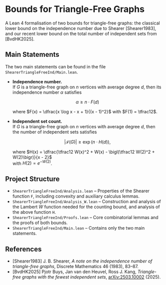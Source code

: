 # Bounds for Triangle-Free Graphs

A Lean 4 formalisation of two bounds for triangle-free graphs:
the classical lower bound on the independence number due to Shearer
[Shearer1983], and our recent lower bound on the total number of independent
sets from [BvdHK2025].

## Main Statements

The two main statements can be found in the file `ShearerTriangleFreeInd/Main.lean`.

- **Independence number.**  
  If $G$ is a triangle-free graph on $n$ vertices with average degree $d$, then
  its independence number $\alpha$ satisfies

  $$\alpha \geq n \cdot F(d)$$

  where $F(x) = \dfrac{x \log x - x + 1}{(x - 1)^2}$ with $F(1) = \tfrac12$.

- **Independent set count.**  
  If $G$ is a triangle-free graph on $n$ vertices with average degree $d$, then
  the number of independent sets satisfies

  $$\lvert \mathcal{I}(G) \rvert \geq \exp\bigl(n \cdot H(d)\bigr),$$

  where $H(x) = \dfrac{\tfrac12 W(x)^2 + W(x) - \bigl(\tfrac12 W(2)^2 + W(2)\bigr)}{x - 2}$  
  with $H(2) = e^{-W(2)}$.

## Project Structure

- `ShearerTriangleFreeInd/Analysis.lean` – Properties of the Shearer function
  `F`, including convexity and auxiliary calculus lemmas.
- `ShearerTriangleFreeInd/Analysis_W.lean` – Construction and analysis of the
  Lambert $W$ function needed for the counting bound, and analysis of the above function 
  `H`.
- `ShearerTriangleFreeInd/Proofs.lean` – Core combinatorial lemmas and the
  proofs of both bounds.
- `ShearerTriangleFreeInd/Main.lean` – Contains only the two main statements.

## References
- [Shearer1983] J. B. Shearer, *A note on the independence number of
  triangle-free graphs*, Discrete Mathematics 46 (1983), 83–87.
- [BvdHK2025] Pjotr Buys, Jan van den Heuvel, Ross J. Kang, *Triangle-free graphs with the fewest independent sets*, [arXiv:2503.10002](https://arxiv.org/pdf/2503.10002) (2025).